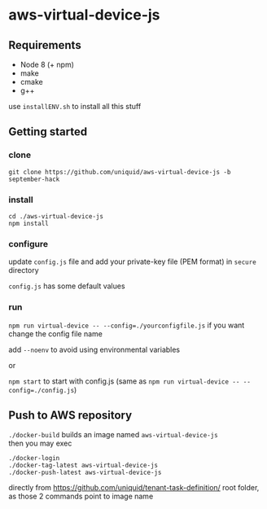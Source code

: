 # aws-virtual-device-js 

## Requirements  
- Node 8 (+ npm)
- make
- cmake
- g++

use `installENV.sh` to install all this stuff

## Getting started
### clone
`git clone https://github.com/uniquid/aws-virtual-device-js -b september-hack`

### install
```
cd ./aws-virtual-device-js
npm install
```

### configure
update `config.js` file and add your private-key file (PEM format) in `secure` directory

`config.js` has some default values

### run
`npm run virtual-device -- --config=./yourconfigfile.js` if you want change the config file name

add `--noenv` to avoid using environmental variables

or

`npm start` to start with config.js (same as `npm run virtual-device -- --config=./config.js`)

## Push to AWS repository    
`./docker-build` builds an image named `aws-virtual-device-js`    
then you may exec    

```
./docker-login
./docker-tag-latest aws-virtual-device-js
./docker-push-latest aws-virtual-device-js
```

directly from https://github.com/uniquid/tenant-task-definition/ root folder, 
as those 2 commands point to image name    